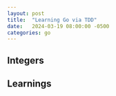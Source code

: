 ```yaml
---
layout: post
title:  "Learning Go via TDD"
date:   2024-03-19 08:00:00 -0500
categories: go
---
```

## Integers

## Learnings
  
